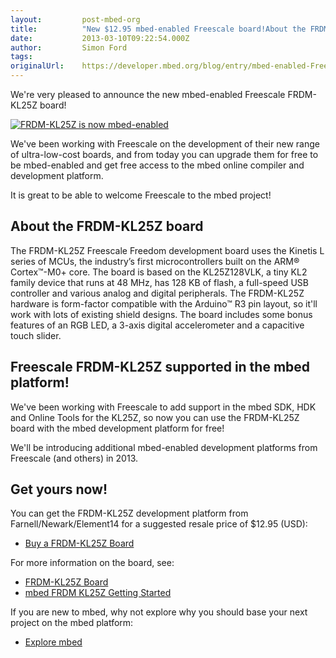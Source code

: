 ```yaml
---
layout:         post-mbed-org
title:          "New $12.95 mbed-enabled Freescale board!About the FRDM-KL25Z boardFreescale FRDM-KL25Z supported in the mbed platform!Get yours now!"
date:           2013-03-10T09:22:54.000Z
author:         Simon Ford
tags:           
originalUrl:    https://developer.mbed.org/blog/entry/mbed-enabled-Freescale-FRDM-KL25Z-board/
---
```


<p>
  We're very pleased to announce the new mbed-enabled Freescale
  FRDM-KL25Z board!
</p>
<p>
  <a href="http://mbed.org/handbook/mbed-FRDM-KL25Z"><img src=
  "https://developer.mbed.org/media/uploads/simon/xslide-01a.png.pagespeed.ic.iitG8XqQYk.png"
  alt="FRDM-KL25Z is now mbed-enabled" title=
  "FRDM-KL25Z is now mbed-enabled"></a>
</p>
<p>
  We've been working with Freescale on the development of their new
  range of ultra-low-cost boards, and from today you can upgrade
  them for free to be mbed-enabled and get free access to the mbed
  online compiler and development platform.
</p>
<p>
  It is great to be able to welcome Freescale to the mbed project!
</p>
<h2>
  About the FRDM-KL25Z board
</h2>
<p>
  The FRDM-KL25Z Freescale Freedom development board uses the
  Kinetis L series of MCUs, the industry’s first microcontrollers
  built on the ARM® Cortex™-M0+ core. The board is based on the
  KL25Z128VLK, a tiny KL2 family device that runs at 48 MHz, has
  128 KB of flash, a full-speed USB controller and various analog
  and digital peripherals. The FRDM-KL25Z hardware is form-factor
  compatible with the Arduino™ R3 pin layout, so it'll work with
  lots of existing shield designs. The board includes some bonus
  features of an RGB LED, a 3-axis digital accelerometer and a
  capacitive touch slider.
</p>
<h2>
  Freescale FRDM-KL25Z supported in the mbed platform!
</h2>
<p>
  We've been working with Freescale to add support in the mbed SDK,
  HDK and Online Tools for the KL25Z, so now you can use the
  FRDM-KL25Z board with the mbed development platform for free!
</p>
<p>
  We'll be introducing additional mbed-enabled development
  platforms from Freescale (and others) in 2013.
</p>
<h2>
  Get yours now!
</h2>
<p>
  You can get the FRDM-KL25Z development platform from
  Farnell/Newark/Element14 for a suggested resale price of $12.95
  (USD):
</p>
<ul>
  <li>
    <a href=
    "http://uk.farnell.com/jsp/displayProduct.jsp?sku=2191861&amp;action=view&amp;CMP=GRHS-1000684"
    rel="nofollow">Buy a FRDM-KL25Z Board</a>
  </li>
</ul>
<p>
  For more information on the board, see:
</p>
<ul>
  <li>
    <a href="/handbook/mbed-FRDM-KL25Z">FRDM-KL25Z Board</a>
  </li>
  <li>
    <a href="/handbook/mbed-FRDM-KL25Z-Getting-Started">mbed FRDM
    KL25Z Getting Started</a>
  </li>
</ul>
<p>
  If you are new to mbed, why not explore why you should base your
  next project on the mbed platform:
</p>
<ul>
  <li>
    <a href="/explore">Explore mbed</a>
  </li>
</ul>

